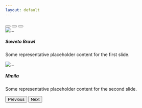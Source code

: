 ```yaml
---
layout: default
---
```


<section id="games" class="section">
    <div id="carouselExampleCaptions" class="carousel slide">
    <div class="carousel-indicators">
        <button type="button" data-bs-target="#carouselExampleCaptions" data-bs-slide-to="0" class="active" aria-current="true" aria-label="Slide 1"></button>
        <button type="button" data-bs-target="#carouselExampleCaptions" data-bs-slide-to="1" aria-label="Slide 2"></button>
        <button type="button" data-bs-target="#carouselExampleCaptions" data-bs-slide-to="2" aria-label="Slide 3"></button>
    </div>
    <div class="carousel-inner">
        <div class="carousel-item active">
        <img src="{{ site.baseurl }}/assets/images/soweto-brawl.png" class="d-block w-100" alt="...">
        <div class="carousel-caption d-none d-md-block">
            <h5>Soweto Brawl</h5>
            <p>Some representative placeholder content for the first slide.</p>
        </div>
        </div>
        <div class="carousel-item">
        <img src="{{ site.baseurl }}/assets/images/mmila.png" class="d-block w-100" alt="...">
        <div class="carousel-caption d-none d-md-block">
            <h5>Mmila</h5>
            <p>Some representative placeholder content for the second slide.</p>
        </div>
        </div>
    </div>
    <button class="carousel-control-prev" type="button" data-bs-target="#carouselExampleCaptions" data-bs-slide="prev">
        <span class="carousel-control-prev-icon" aria-hidden="true"></span>
        <span class="visually-hidden">Previous</span>
    </button>
    <button class="carousel-control-next" type="button" data-bs-target="#carouselExampleCaptions" data-bs-slide="next">
        <span class="carousel-control-next-icon" aria-hidden="true"></span>
        <span class="visually-hidden">Next</span>
    </button>
    </div>
</section>
